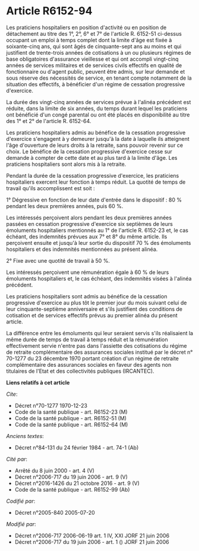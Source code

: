 # Article R6152-94

Les praticiens hospitaliers en position d'activité ou en position de détachement au titre des 1°, 2°, 6° et 7° de l'article
R. 6152-51 ci-dessus occupant un emploi à temps complet dont la limite d'âge est fixée à soixante-cinq ans, qui sont âgés de
cinquante-sept ans au moins et qui justifient de trente-trois années de cotisations à un ou plusieurs régimes de base
obligatoires d'assurance vieillesse et qui ont accompli vingt-cinq années de services militaires et de services civils
effectifs en qualité de fonctionnaire ou d'agent public, peuvent être admis, sur leur demande et sous réserve des nécessités
de service, en tenant compte notamment de la situation des effectifs, à bénéficier d'un régime de cessation progressive
d'exercice.

La durée des vingt-cinq années de services prévue à l'alinéa précédent est réduite, dans la limite de six années, du temps
durant lequel les praticiens ont bénéficié d'un congé parental ou ont été placés en disponibilité au titre des 1° et 2° de
l'article R. 6152-64.

Les praticiens hospitaliers admis au bénéfice de la cessation progressive d'exercice s'engagent à y demeurer jusqu'à la date
à laquelle ils atteignent l'âge d'ouverture de leurs droits à la retraite, sans pouvoir revenir sur ce choix. Le bénéfice de
la cessation progressive d'exercice cesse sur demande à compter de cette date et au plus tard à la limite d'âge. Les
praticiens hospitaliers sont alors mis à la retraite.

Pendant la durée de la cessation progressive d'exercice, les praticiens hospitaliers exercent leur fonction à temps réduit.
La quotité de temps de travail qu'ils accomplissent est soit :

1° Dégressive en fonction de leur date d'entrée dans le dispositif : 80 % pendant les deux premières années, puis 60 %.

Les intéressés perçoivent alors pendant les deux premières années passées en cessation progressive d'exercice six septièmes
de leurs émoluments hospitaliers mentionnés au 1° de l'article R. 6152-23 et, le cas échéant, des indemnités prévues aux 7°
et 8° du même article. Ils perçoivent ensuite et jusqu'à leur sortie du dispositif 70 % des émoluments hospitaliers et des
indemnités mentionnées au présent alinéa.

2° Fixe avec une quotité de travail à 50 %.

Les intéressés perçoivent une rémunération égale à 60 % de leurs émoluments hospitaliers et, le cas échéant, des indemnités
visées à l'alinéa précédent.

Les praticiens hospitaliers sont admis au bénéfice de la cessation progressive d'exercice au plus tôt le premier jour du mois
suivant celui de leur cinquante-septième anniversaire et s'ils justifient des conditions de cotisation et de services
effectifs prévus au premier alinéa du présent article.

La différence entre les émoluments qui leur seraient servis s'ils réalisaient la même durée de temps de travail à temps
réduit et la rémunération effectivement servie n'entre pas dans l'assiette des cotisations du régime de retraite
complémentaire des assurances sociales institué par le décret n° 70-1277 du 23 décembre 1970 portant création d'un régime de
retraite complémentaire des assurances sociales en faveur des agents non titulaires de l'Etat et des collectivités publiques
(IRCANTEC).

**Liens relatifs à cet article**

_Cite_:

  - Décret n°70-1277 1970-12-23
  - Code de la santé publique - art. R6152-23 (M)
  - Code de la santé publique - art. R6152-51 (M)
  - Code de la santé publique - art. R6152-64 (M)

_Anciens textes_:

  - Décret n°84-131 du 24 février 1984 - art. 74-1 (Ab)

_Cité par_:

  - Arrêté du 8 juin 2000 - art. 4 (V)
  - Décret n°2006-717 du 19 juin 2006 - art. 9 (V)
  - Décret n°2016-1426 du 21 octobre 2016 - art. 9 (V)
  - Code de la santé publique - art. R6152-99 (Ab)

_Codifié par_:

  - Décret n°2005-840 2005-07-20

_Modifié par_:

  - Décret n°2006-717 2006-06-19 art. 1 IV, XXI JORF 21 juin 2006
  - Décret n°2006-717 du 19 juin 2006 - art. 1 () JORF 21 juin 2006
